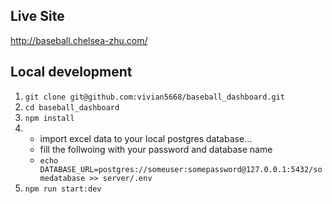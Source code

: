 ## Live Site
http://baseball.chelsea-zhu.com/


## Local development

1. `git clone git@github.com:vivian5668/baseball_dashboard.git`
2. `cd baseball_dashboard`
3. `npm install`
4.  - import excel data to your local postgres database...
    - fill the follwoing with your password and database name
    - `echo DATABASE_URL=postgres://someuser:somepassword@127.0.0.1:5432/somedatabase >> server/.env`  
5. `npm run start:dev`


